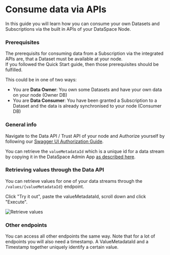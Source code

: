 # Consume data via APIs

In this guide you will learn how you can consume your own Datasets and Subscriptions via the built in APIs of your DataSpace Node.

### Prerequisites

The prerequisits for consuming data from a Subscription via the integrated APIs are, that a Dataset must be available at your node. <br />
If you followed the Quick Start guide, then those prerequisites should be fulfilled.

This could be in one of two ways:

- You are **Data Owner**: You own some Datasets and have your own data on your node (Owner DB)
- You are **Data Consumer**: You have been granted a Subscription to a Dataset and the data is already synchronised to your node (Consumer DB)

### General info

Navigate to the Data API / Trust API of your node and Authorize yourself by following our [Swagger UI Authorization Guide](../../provide_data/node/swagger-ui-authorization.md).

You can retrieve the `valueMetadataId` which is a unique id for a data stream by copying it in the DataSpace Admin App [as described here](../create-dataset/#successful-creation-of-the-dataset).

### Retrieving values through the Data API

You can retrieve values for one of your data streams through the `/values/{valueMetadataId}` endpoint.

Click "Try it out", paste the valueMetadataId, scroll down and click "Execute".

![Retrieve values](./img/retrieve-values.png)

### Other endpoints

You can access all other endpoints the same way. Note that for a lot of endpoints you will also need a timestamp. A ValueMetadataId and a Timestamp together uniquely identify a certain value.
